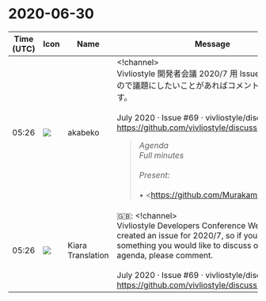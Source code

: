 # 2020-06-30

|Time (UTC)|Icon|Name|Message|
|---|---|---|---|
|05:26|![](https://avatars.slack-edge.com/2019-05-15/624511073651_25909952cd7a069ceed2_72.png)|akabeko|<!channel><br>Vivliostyle 開発者会議 2020/7 用 Issue を作成したので議題にしたいことがあればコメントをお願いします。<br><br>July 2020 · Issue #69 · vivliostyle/discussion<br><https://github.com/vivliostyle/discussion/issues/69><br><blockquote>*Agenda*<br>*Full minutes*<br><br>*Present:*<br><br>• <https://github.com/MurakamiShinyu|@MurakamiShinyu><br>• <https://github.com/ogwata|@ogwata><br>• <https://github.com/spring-raining|@spring-raining><br>• <https://github.com/uetchy|@uetchy><br>• <https://github.com/yamasy1549|@yamasy1549><br>• <https://github.com/youchan|@youchan><br>• <https://github.com/takanakahiko|@takanakahiko><br>• <https://github.com/akabekobeko|@akabekobeko><br><br>*Regrets:*<br><br>*Scribe:* <https://github.com/akabekobeko|@akabekobeko></blockquote>|
|05:26|![](https://avatars.slack-edge.com/2019-08-21/732685848020_f3f20736795184660348_72.png)|Kiara Translation|🇬🇧: <!channel><br>Vivliostyle Developers Conference We have created an issue for 2020/7, so if you have something you would like to discuss on the agenda, please comment.<br><br>July 2020 · Issue #69 · vivliostyle/discussion<br><https://github.com/vivliostyle/discussion/issues/69>|
